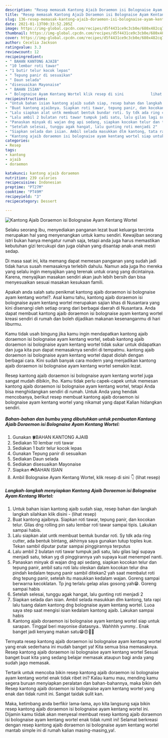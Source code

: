 ```yaml
---
description: "Resep memasak Kantong Ajaib Doraemon isi Bolognaise Ayam Kentang Wortel yang sedap dan Mudah Dibuat"
title: "Resep memasak Kantong Ajaib Doraemon isi Bolognaise Ayam Kentang Wortel yang sedap dan Mudah Dibuat"
slug: 136-resep-memasak-kantong-ajaib-doraemon-isi-bolognaise-ayam-kentang-wortel-yang-sedap-dan-mudah-dibuat
date: 2021-01-13T00:33:52.205Z
image: https://img-global.cpcdn.com/recipes/d5f4431ce9c3cb0e/680x482cq70/kantong-ajaib-doraemon-isi-bolognaise-ayam-kentang-wortel-foto-resep-utama.jpg
thumbnail: https://img-global.cpcdn.com/recipes/d5f4431ce9c3cb0e/680x482cq70/kantong-ajaib-doraemon-isi-bolognaise-ayam-kentang-wortel-foto-resep-utama.jpg
cover: https://img-global.cpcdn.com/recipes/d5f4431ce9c3cb0e/680x482cq70/kantong-ajaib-doraemon-isi-bolognaise-ayam-kentang-wortel-foto-resep-utama.jpg
author: Cecelia Jackson
ratingvalue: 3.3
reviewcount: 12
recipeingredient:
- " BAHAN KANTONG AJAIB"
- "10 lembar roti tawar"
- "1 butir telur kocok lepas"
- " Tepung panir di sesuaikan"
- " Daun selada"
- "disesuaikan Mayonaise"
- " BAHAN ISIAN"
- " Bolognaise Ayam Kentang Wortel klik resep di sini            lihat resep"
recipeinstructions:
- "Untuk bahan isian kantong ajaib sudah siap, resep bahan dan langkah langkah silahkan klik disini           (lihat resep)"
- "Buat kantong ajaibnya. Siapkan roti tawar, tepung panir, dan kocokan telur. Gilas dng rolling pin satu lembar roti tawar sampai tipis. Lakukan sampai habis."
- "Lalu siapkan alat untk membuat bentuk bundar roti. Sy tdk ada ring cutter, ada bentuk bintang, akhirnya saya gunakan tutup toples kue. Tekan sambil diputar putar sampai pinggirannya terputus"
- "Lalu ambil 2 bulatan roti tawar tumpuk jadi satu, lalu gilas lagi supaya menjadi satu, tekan yg di pinggirannya yah supaya kuat menempel nanti."
- "Panaskan minyak di wajan dng api sedang, siapkan kocokan telur dan tepung panir, ambil satu roti lalu oleskan dalam kocokan telur dna pindah kedalam tepung panir sambil ditekan2 yah saat membalut roti dng tepung panir, setelah itu masukkan kedalam wajan. Goreng sampai berwarna kecoklatan. Tp jng terlalu gelap alias gosong yah😁. Goreng sampai habis"
- "Setelah selesai, tunggu agak hangat, lalu gunting roti menjadi 2"
- "Siapkan selada dan isian. Ambil selada masukkan dlm kantong, tata rapi lalu tuang dalam kantong dng bolognaise ayam kentang wortel. Luoa saya step saat mengisi isian kedalam kantong ajaib. Lakukan sampai habis"
- "Kantong ajaib doraemon isi bolognaise ayam kentang wortel siap untuk sarapan. Tinggal beri mayonise diatasnya.. Wahhhh yummy.. Enak banget jadi kenyang makan satu😁😍💞🙏"
categories:
- Resep
tags:
- kantong
- ajaib
- doraemon

katakunci: kantong ajaib doraemon 
nutrition: 239 calories
recipecuisine: Indonesian
preptime: "PT27M"
cooktime: "PT49M"
recipeyield: "3"
recipecategory: Dessert

---
```



![Kantong Ajaib Doraemon isi Bolognaise Ayam Kentang Wortel](https://img-global.cpcdn.com/recipes/d5f4431ce9c3cb0e/680x482cq70/kantong-ajaib-doraemon-isi-bolognaise-ayam-kentang-wortel-foto-resep-utama.jpg)

Selaku seorang ibu, menyediakan panganan lezat buat keluarga tercinta merupakan hal yang menyenangkan untuk kamu sendiri. Kewajiban seorang istri bukan hanya mengatur rumah saja, tetapi anda juga harus memastikan kebutuhan gizi tercukupi dan juga olahan yang disantap anak-anak mesti sedap.

Di masa  saat ini, kita memang dapat memesan panganan yang sudah jadi tidak harus susah memasaknya terlebih dahulu. Namun ada juga lho mereka yang selalu ingin menyajikan yang terenak untuk orang yang dicintainya. Karena, menyajikan masakan sendiri akan jauh lebih bersih dan bisa menyesuaikan sesuai masakan kesukaan famili. 



Apakah anda salah satu penikmat kantong ajaib doraemon isi bolognaise ayam kentang wortel?. Asal kamu tahu, kantong ajaib doraemon isi bolognaise ayam kentang wortel merupakan sajian khas di Nusantara yang kini disenangi oleh setiap orang dari berbagai daerah di Nusantara. Anda dapat membuat kantong ajaib doraemon isi bolognaise ayam kentang wortel kreasi sendiri di rumah dan boleh dijadikan makanan kesenanganmu di hari liburmu.

Kamu tidak usah bingung jika kamu ingin mendapatkan kantong ajaib doraemon isi bolognaise ayam kentang wortel, sebab kantong ajaib doraemon isi bolognaise ayam kentang wortel tidak sukar untuk didapatkan dan juga kita pun dapat memasaknya sendiri di tempatmu. kantong ajaib doraemon isi bolognaise ayam kentang wortel dapat diolah dengan berbagai cara. Kini sudah banyak cara modern yang menjadikan kantong ajaib doraemon isi bolognaise ayam kentang wortel semakin lezat.

Resep kantong ajaib doraemon isi bolognaise ayam kentang wortel juga sangat mudah dibikin, lho. Kamu tidak perlu capek-capek untuk memesan kantong ajaib doraemon isi bolognaise ayam kentang wortel, tetapi Anda bisa menghidangkan sendiri di rumah. Untuk Anda yang hendak mencobanya, berikut resep membuat kantong ajaib doraemon isi bolognaise ayam kentang wortel yang nikamat yang dapat Kalian hidangkan sendiri.

<!--inarticleads1-->

##### Bahan-bahan dan bumbu yang dibutuhkan untuk pembuatan Kantong Ajaib Doraemon isi Bolognaise Ayam Kentang Wortel:

1. Gunakan  🍀BAHAN KANTONG AJAIB
1. Sediakan 10 lembar roti tawar
1. Sediakan 1 butir telur kocok lepas
1. Gunakan  Tepung panir di sesuaikan
1. Sediakan  Daun selada
1. Sediakan disesuaikan Mayonaise
1. Siapkan  ☘️BAHAN ISIAN
1. Ambil  Bolognaise Ayam Kentang Wortel, klik resep di sini 👇           (lihat resep)




<!--inarticleads2-->

##### Langkah-langkah menyiapkan Kantong Ajaib Doraemon isi Bolognaise Ayam Kentang Wortel:

1. Untuk bahan isian kantong ajaib sudah siap, resep bahan dan langkah langkah silahkan klik disini -           (lihat resep)
1. Buat kantong ajaibnya. Siapkan roti tawar, tepung panir, dan kocokan telur. Gilas dng rolling pin satu lembar roti tawar sampai tipis. Lakukan sampai habis.
1. Lalu siapkan alat untk membuat bentuk bundar roti. Sy tdk ada ring cutter, ada bentuk bintang, akhirnya saya gunakan tutup toples kue. Tekan sambil diputar putar sampai pinggirannya terputus
1. Lalu ambil 2 bulatan roti tawar tumpuk jadi satu, lalu gilas lagi supaya menjadi satu, tekan yg di pinggirannya yah supaya kuat menempel nanti.
1. Panaskan minyak di wajan dng api sedang, siapkan kocokan telur dan tepung panir, ambil satu roti lalu oleskan dalam kocokan telur dna pindah kedalam tepung panir sambil ditekan2 yah saat membalut roti dng tepung panir, setelah itu masukkan kedalam wajan. Goreng sampai berwarna kecoklatan. Tp jng terlalu gelap alias gosong yah😁. Goreng sampai habis
1. Setelah selesai, tunggu agak hangat, lalu gunting roti menjadi 2
1. Siapkan selada dan isian. Ambil selada masukkan dlm kantong, tata rapi lalu tuang dalam kantong dng bolognaise ayam kentang wortel. Luoa saya step saat mengisi isian kedalam kantong ajaib. Lakukan sampai habis
1. Kantong ajaib doraemon isi bolognaise ayam kentang wortel siap untuk sarapan. Tinggal beri mayonise diatasnya.. Wahhhh yummy.. Enak banget jadi kenyang makan satu😁😍💞🙏




Ternyata resep kantong ajaib doraemon isi bolognaise ayam kentang wortel yang enak sederhana ini mudah banget ya! Kita semua bisa memasaknya. Resep kantong ajaib doraemon isi bolognaise ayam kentang wortel Sesuai banget buat kita yang sedang belajar memasak ataupun bagi anda yang sudah jago memasak.

Tertarik untuk mencoba bikin resep kantong ajaib doraemon isi bolognaise ayam kentang wortel enak tidak ribet ini? Kalau kamu mau, mending kamu segera buruan menyiapkan peralatan dan bahan-bahannya, maka bikin deh Resep kantong ajaib doraemon isi bolognaise ayam kentang wortel yang enak dan tidak rumit ini. Sangat taidak sulit kan. 

Maka, ketimbang anda berfikir lama-lama, ayo kita langsung saja bikin resep kantong ajaib doraemon isi bolognaise ayam kentang wortel ini. Dijamin kamu tiidak akan menyesal membuat resep kantong ajaib doraemon isi bolognaise ayam kentang wortel enak tidak rumit ini! Selamat berkreasi dengan resep kantong ajaib doraemon isi bolognaise ayam kentang wortel mantab simple ini di rumah kalian masing-masing,ya!.

